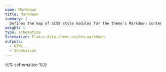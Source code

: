 ```yaml
---
name: Markdown
title: Markdown
summary: |
  Defines the map of SCSS style modules for the theme's Markdown content.
weight: 1
type: schematize
Schematize: Platen.Site.theme.styles.markdown
outputs:
  - HTML
  - Schematize
---
```


{{% schematize %}}
